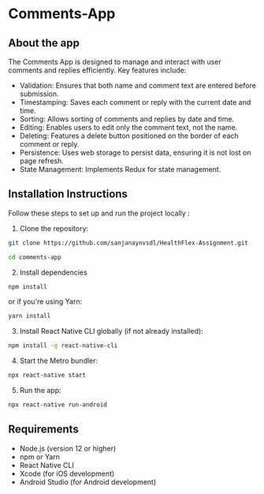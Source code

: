 # Comments-App
## About the app
The Comments App is designed to manage and interact with user comments and replies efficiently. Key features include:

- Validation: Ensures that both name and comment text are entered before submission.
- Timestamping: Saves each comment or reply with the current date and time.
- Sorting: Allows sorting of comments and replies by date and time.
- Editing: Enables users to edit only the comment text, not the name.
- Deleting: Features a delete button positioned on the border of each comment or reply.
- Persistence: Uses web storage to persist data, ensuring it is not lost on page refresh.
- State Management: Implements Redux for state management.

## Installation Instructions
Follow these steps to set up and run the project locally :

1.  Clone the repository:
```bash
git clone https://github.com/sanjanaynvsdl/HealthFlex-Assignment.git
```
```bash
cd comments-app
```
2. Install dependencies
 ```bash
npm install
```
or if you're using Yarn:
 ```bash
yarn install
```
3. Install React Native CLI globally (if not already installed):
 ```bash
npm install -g react-native-cli
```
4. Start the Metro bundler:
```bash
npx react-native start
```
5. Run the app:
```bash
npx react-native run-android
```
## Requirements

- Node.js (version 12 or higher)
- npm or Yarn
- React Native CLI
- Xcode (for iOS development)
- Android Studio (for Android development)
